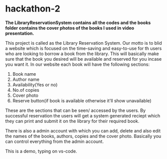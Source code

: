 # hackathon-2

**The LibraryReservationSystem contains all the codes and the books folder contains the cover photos of the books I used in video presentation.**


This project is called as the Library Reservation System. Our motto is to blid a website which is focused on the time-saving and easy-to-use for th users who are looking to borrow a book from the library. This will basically make sure that the book you desired will be available and reserved for you incase you want it. In our website each book will have the following sections:
1. Book name
2. Author name
3. Availability(Yes or no)
5. No.of copies
6. Cover photo
7. Reserve button(if book is available otherwise it'll show unavailable)
   
These are the sections that can be seen/ accessed by the users.
By successful reservation the users will get a system generated reciept which they can print and submit it on the library for their required book.


There is also a admin account with which you can add, delete and also edit the names of the books, authors, copies and the cover photo. Basically you can control everything from the admin account.

This is a demo, typing on vs-code.